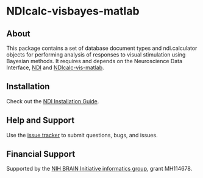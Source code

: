 # NDIcalc-visbayes-matlab

## About

This package contains a set of database document types and ndi.calculator objects for performing analysis of responses to visual stimulation using Bayesian methods. It requires and depends on the Neuroscience Data Interface, [NDI](http://ndi.vhlab.org) and [NDIcalc-vis-matlab](https://github.com/VH-Lab/NDIcalc-vis-matlab).

## Installation

Check out the [NDI Installation Guide](https://vh-lab.github.io/NDI-matlab/installation/).

## Help and Support

Use the [issue tracker](https://github.com/VH-Lab/NDIcalc-vis-matlab/issues) to submit questions, bugs, and issues.

## Financial Support

Supported by the [NIH BRAIN Initiative informatics group](https://braininitiative.nih.gov/brain-programs/informatics), grant MH114678.


